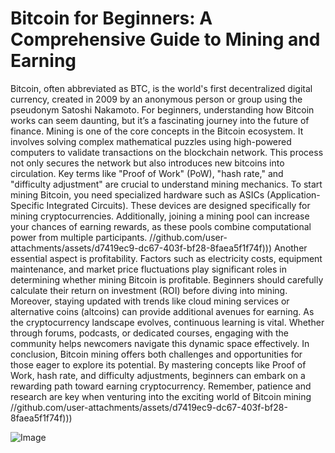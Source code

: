 # Bitcoin for Beginners: A Comprehensive Guide to Mining and Earning
Bitcoin, often abbreviated as BTC, is the world's first decentralized digital currency, created in 2009 by an anonymous person or group using the pseudonym Satoshi Nakamoto. For beginners, understanding how Bitcoin works can seem daunting, but it’s a fascinating journey into the future of finance.
Mining is one of the core concepts in the Bitcoin ecosystem. It involves solving complex mathematical puzzles using high-powered computers to validate transactions on the blockchain network. This process not only secures the network but also introduces new bitcoins into circulation. Key terms like "Proof of Work" (PoW), "hash rate," and "difficulty adjustment" are crucial to understand mining mechanics.
To start mining Bitcoin, you need specialized hardware such as ASICs (Application-Specific Integrated Circuits). These devices are designed specifically for mining cryptocurrencies. Additionally, joining a mining pool can increase your chances of earning rewards, as these pools combine computational power from multiple participants.
 //github.com/user-attachments/assets/d7419ec9-dc67-403f-bf28-8faea5f1f74f)))
Another essential aspect is profitability. Factors such as electricity costs, equipment maintenance, and market price fluctuations play significant roles in determining whether mining Bitcoin is profitable. Beginners should carefully calculate their return on investment (ROI) before diving into mining.
Moreover, staying updated with trends like cloud mining services or alternative coins (altcoins) can provide additional avenues for earning. As the cryptocurrency landscape evolves, continuous learning is vital. Whether through forums, podcasts, or dedicated courses, engaging with the community helps newcomers navigate this dynamic space effectively.
In conclusion, Bitcoin mining offers both challenges and opportunities for those eager to explore its potential. By mastering concepts like Proof of Work, hash rate, and difficulty adjustments, beginners can embark on a rewarding path toward earning cryptocurrency. Remember, patience and research are key when venturing into the exciting world of Bitcoin mining
 //github.com/user-attachments/assets/d7419ec9-dc67-403f-bf28-8faea5f1f74f)))

![Image](https://github.com/user-attachments/assets/d7419ec9-dc67-403f-bf28-8faea5f1f74f)
